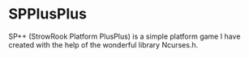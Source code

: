 # SPPlusPlus
SP++ (StrowRook Platform PlusPlus) is a simple platform game I have created with the help of the wonderful library Ncurses.h.
